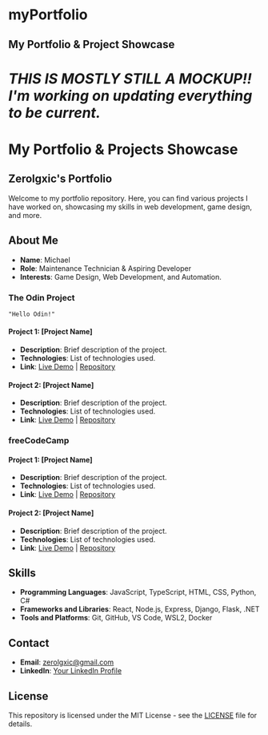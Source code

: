 # myPortfolio
## My Portfolio &amp; Project Showcase

# *THIS IS MOSTLY STILL A MOCKUP!! I'm working on updating everything to be current.*

# My Portfolio & Projects Showcase


## Zerolgxic's Portfolio

Welcome to my portfolio repository. Here, you can find various projects I have worked on, showcasing my skills in web development, game design, and more.

## About Me
- **Name**: Michael
- **Role**: Maintenance Technician & Aspiring Developer
- **Interests**: Game Design, Web Development, and Automation.


### The Odin Project

    "Hello Odin!"

#### Project 1: [Project Name]
- **Description**: Brief description of the project.
- **Technologies**: List of technologies used.
- **Link**: [Live Demo](#) | [Repository](#)

#### Project 2: [Project Name]
- **Description**: Brief description of the project.
- **Technologies**: List of technologies used.
- **Link**: [Live Demo](#) | [Repository](#)

### freeCodeCamp

#### Project 1: [Project Name]
- **Description**: Brief description of the project.
- **Technologies**: List of technologies used.
- **Link**: [Live Demo](#) | [Repository](#)

#### Project 2: [Project Name]
- **Description**: Brief description of the project.
- **Technologies**: List of technologies used.
- **Link**: [Live Demo](#) | [Repository](#)

## Skills
- **Programming Languages**: JavaScript, TypeScript, HTML, CSS, Python, C#
- **Frameworks and Libraries**: React, Node.js, Express, Django, Flask, .NET
- **Tools and Platforms**: Git, GitHub, VS Code, WSL2, Docker

## Contact
- **Email**: [zerolgxic@gmail.com](mailto:zerolgxic@gmail.com)
- **LinkedIn**: [Your LinkedIn Profile](#)

## License
This repository is licensed under the MIT License - see the [LICENSE](LICENSE) file for details.
